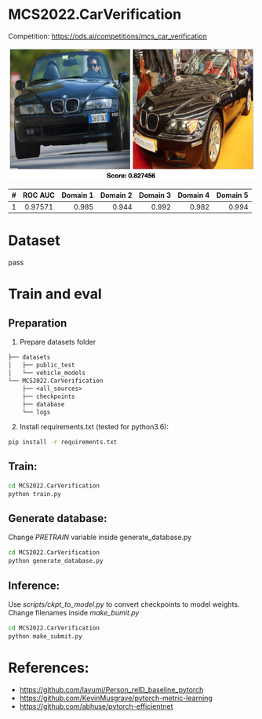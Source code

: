 # MCS2022.CarVerification

Competition: https://ods.ai/competitions/mcs_car_verification

![alt text](assets/score_example.png)

| # |   ROC AUC   |   Domain 1   |   Domain 2   |   Domain 3   |   Domain 4   |   Domain 5   |
|---|:-----------:|-------------:|-------------:|-------------:|-------------:|-------------:|
| 1 |    0.97571  |     0.985    |    0.944     |    0.992     |    0.982     |    0.994     |

# Dataset

pass

# Train and eval

## Preparation
1. Prepare datasets folder
```
├── datasets
│   ├── public_test
│   └── vehicle_models
└── MCS2022.CarVerification
    ├── <all_sources>
    ├── checkpoints
    ├── database
    └── logs
```

2. Install requirements.txt (tested for python3.6):
```bash
pip install -r requirements.txt
```

## Train:
```bash
cd MCS2022.CarVerification
python train.py
```

## Generate database:
Change *PRETRAIN* variable inside generate_database.py
```bash
cd MCS2022.CarVerification
python generate_database.py
```

## Inference:
Use *scripts/ckpt_to_model.py* to convert checkpoints to model weights.
Change filenames inside *make_bumit.py*

```bash
cd MCS2022.CarVerification
python make_submit.py
```

# References:
- https://github.com/layumi/Person_reID_baseline_pytorch
- https://github.com/KevinMusgrave/pytorch-metric-learning
- https://github.com/abhuse/pytorch-efficientnet
